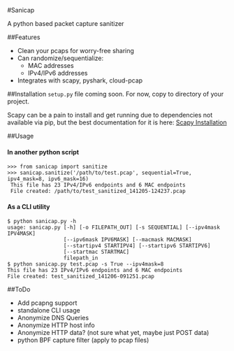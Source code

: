 #Sanicap

A python based packet capture sanitizer

##Features
* Clean your pcaps for worry-free sharing
* Can randomize/sequentialize:
    * MAC addresses
    * IPv4/IPv6 addresses
* Integrates with scapy, pyshark, cloud-pcap

##Installation
`setup.py` file coming soon. For now, copy to directory of your project.

Scapy can be a pain to install and get running due to dependencies not available via pip, but the best documentation for it is here: [Scapy Installation](http://www.secdev.org/projects/scapy/doc/installation.html)

##Usage

#### In another python script
    >>> from sanicap import sanitize
	>>> sanicap.sanitize('/path/to/test.pcap', sequential=True, ipv4_mask=8, ipv6_mask=16)
     This file has 23 IPv4/IPv6 endpoints and 6 MAC endpoints
     File created: /path/to/test_sanitized_141205-124237.pcap

#### As a CLI utility
    $ python sanicap.py -h
    usage: sanicap.py [-h] [-o FILEPATH_OUT] [-s SEQUENTIAL] [--ipv4mask IPV4MASK]
                      [--ipv6mask IPV6MASK] [--macmask MACMASK]
                      [--startipv4 STARTIPV4] [--startipv6 STARTIPV6]
                      [--startmac STARTMAC]
                      filepath_in
    $ python sanicap.py test.pcap -s True --ipv4mask=8
    This file has 23 IPv4/IPv6 endpoints and 6 MAC endpoints
    File created: test_sanitized_141206-091251.pcap

##ToDo
* Add pcapng support
* standalone CLI usage
* Anonymize DNS Queries
* Anonymize HTTP host info
* Anonymize HTTP data? (not sure what yet, maybe just POST data)
* python BPF capture filter (apply to pcap files)
